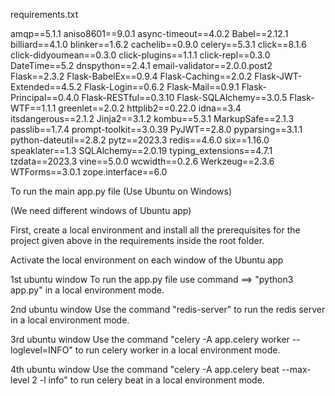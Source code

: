 requirements.txt

amqp==5.1.1
aniso8601==9.0.1
async-timeout==4.0.2
Babel==2.12.1
billiard==4.1.0
blinker==1.6.2
cachelib==0.9.0
celery==5.3.1
click==8.1.6
click-didyoumean==0.3.0
click-plugins==1.1.1
click-repl==0.3.0
DateTime==5.2
dnspython==2.4.1
email-validator==2.0.0.post2
Flask==2.3.2
Flask-BabelEx==0.9.4
Flask-Caching==2.0.2
Flask-JWT-Extended==4.5.2
Flask-Login==0.6.2
Flask-Mail==0.9.1
Flask-Principal==0.4.0
Flask-RESTful==0.3.10
Flask-SQLAlchemy==3.0.5
Flask-WTF==1.1.1
greenlet==2.0.2
httplib2==0.22.0
idna==3.4
itsdangerous==2.1.2
Jinja2==3.1.2
kombu==5.3.1
MarkupSafe==2.1.3
passlib==1.7.4
prompt-toolkit==3.0.39
PyJWT==2.8.0
pyparsing==3.1.1
python-dateutil==2.8.2
pytz==2023.3
redis==4.6.0
six==1.16.0
speaklater==1.3
SQLAlchemy==2.0.19
typing_extensions==4.7.1
tzdata==2023.3
vine==5.0.0
wcwidth==0.2.6
Werkzeug==2.3.6
WTForms==3.0.1
zope.interface==6.0


To run the main app.py file (Use Ubuntu on Windows)

(We need different windows of Ubuntu app)

First, create a local environment and install all the prerequisites for the project given above in the requirements inside the root folder.

Activate the local environment on each window of the Ubuntu app 

1st ubuntu window
To run the app.py file use command ==> "python3 app.py" in a local environment mode.

2nd ubuntu window
Use the command "redis-server" to run the redis server in a local environment mode.

3rd ubuntu window
Use the command "celery -A app.celery worker --loglevel=INFO" to run celery worker in a local environment mode.

4th ubuntu window
Use the command "celery -A app.celery beat --max-level 2 -l info" to run celery beat in a local environment mode.
